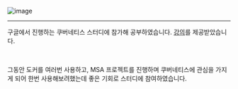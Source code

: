 ![image](https://user-images.githubusercontent.com/49274191/179630244-079ee351-206e-40ee-b97e-43e2fdef6695.png)

---
구글에서 진행하는 쿠버네티스 스터디에 참가해 공부하였습니다.
[강의](https://www.cloudskillsboost.google/quests/29)를 제공받았습니다.

</br>

그동안 도커를 여러번 사용하고, MSA 프로젝트를 진행하며 쿠버네티스에 관심을 가지게 되어 한번 사용해보려했는데 좋은 기회로 스터디에 참여하였습니다.
